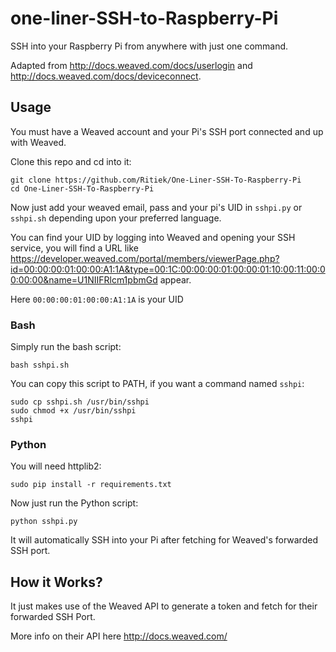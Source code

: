 # one-liner-SSH-to-Raspberry-Pi

SSH into your Raspberry Pi from anywhere with just one command.

Adapted from http://docs.weaved.com/docs/userlogin and http://docs.weaved.com/docs/deviceconnect.

## Usage

You must have a Weaved account and your Pi's SSH port connected and up with Weaved.

Clone this repo and cd into it:

```
git clone https://github.com/Ritiek/One-Liner-SSH-To-Raspberry-Pi
cd One-Liner-SSH-To-Raspberry-Pi
```

Now just add your weaved email, pass and your pi's UID in `sshpi.py` or `sshpi.sh` depending upon your preferred language.

You can find your UID by logging into Weaved and opening your SSH service, you will find a URL like https://developer.weaved.com/portal/members/viewerPage.php?id=00:00:00:01:00:00:A1:1A&type=00:1C:00:00:00:01:00:00:01:10:00:11:00:00:00:00&name=U1NIIFRlcm1pbmGd appear.

Here `00:00:00:01:00:00:A1:1A` is your UID


### Bash

Simply run the bash script:

```
bash sshpi.sh
```

You can copy this script to PATH, if you want a command named `sshpi`:

```
sudo cp sshpi.sh /usr/bin/sshpi
sudo chmod +x /usr/bin/sshpi
sshpi
```

### Python

You will need httplib2:

`sudo pip install -r requirements.txt`

Now just run the Python script:

```
python sshpi.py
```


It will automatically SSH into your Pi after fetching for Weaved's forwarded SSH port.

## How it Works?

It just makes use of the Weaved API to generate a token and fetch for their forwarded SSH Port.

More info on their API here http://docs.weaved.com/

